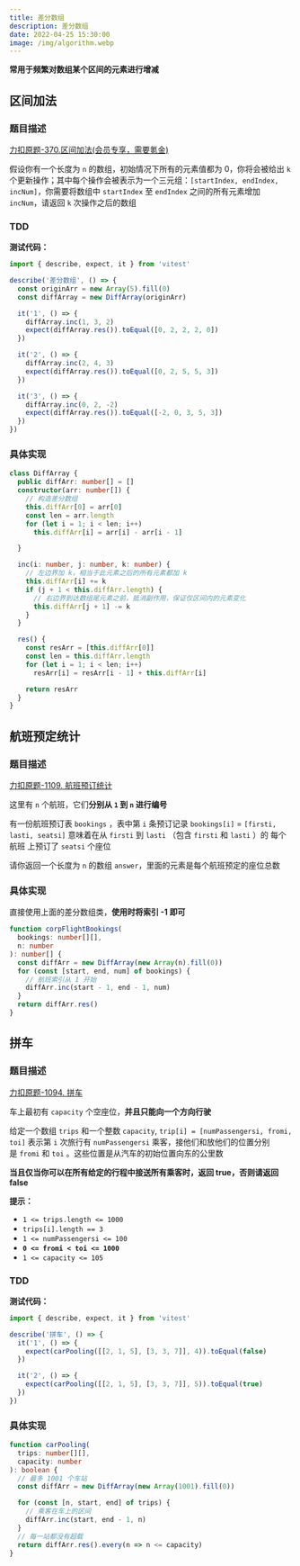 ```yaml
---
title: 差分数组
description: 差分数组
date: 2022-04-25 15:30:00
image: /img/algorithm.webp
---
```


<n-alert type="info">**常用于频繁对数组某个区间的元素进行增减**</n-alert>

## 区间加法

### 题目描述

[力扣原题-370.区间加法(会员专享，需要氪金)](https://leetcode-cn.com/problems/range-addition/)

假设你有一个长度为 `n` 的数组，初始情况下所有的元素值都为 0，你将会被给出 `k` 个更新操作；其中每个操作会被表示为一个三元组：`[startIndex, endIndex, incNum]`，你需要将数组中 `startIndex` 至 `endIndex` 之间的所有元素增加 `incNum`，请返回 `k` 次操作之后的数组

### TDD

<strong>测试代码：</strong>

```ts
import { describe, expect, it } from 'vitest'

describe('差分数组', () => {
  const originArr = new Array(5).fill(0)
  const diffArray = new DiffArray(originArr)

  it('1', () => {
    diffArray.inc(1, 3, 2)
    expect(diffArray.res()).toEqual([0, 2, 2, 2, 0])
  })

  it('2', () => {
    diffArray.inc(2, 4, 3)
    expect(diffArray.res()).toEqual([0, 2, 5, 5, 3])
  })

  it('3', () => {
    diffArray.inc(0, 2, -2)
    expect(diffArray.res()).toEqual([-2, 0, 3, 5, 3])
  })
})
```


### 具体实现

```ts
class DiffArray {
  public diffArr: number[] = []
  constructor(arr: number[]) {
    // 构造差分数组
    this.diffArr[0] = arr[0]
    const len = arr.length
    for (let i = 1; i < len; i++)
      this.diffArr[i] = arr[i] - arr[i - 1]

  }

  inc(i: number, j: number, k: number) {
    // 左边界加 k，相当于此元素之后的所有元素都加 k
    this.diffArr[i] += k
    if (j + 1 < this.diffArr.length) {
      // 右边界到达数组尾元素之前，抵消副作用，保证仅区间内的元素变化
      this.diffArr[j + 1] -= k
    }
  }

  res() {
    const resArr = [this.diffArr[0]]
    const len = this.diffArr.length
    for (let i = 1; i < len; i++)
      resArr[i] = resArr[i - 1] + this.diffArr[i]

    return resArr
  }
}
```

## 航班预定统计

### 题目描述

[力扣原题-1109. 航班预订统计](https://leetcode-cn.com/problems/corporate-flight-bookings/)

这里有 `n` 个航班，它们**分别从 `1` 到 `n` 进行编号**

有一份航班预订表 `bookings` ，表中第 `i` 条预订记录 `bookings[i]` = `[firsti, lasti, seatsi]` 意味着在从 `firsti` 到 `lasti` （包含 `firsti` 和 `lasti` ）的 每个航班 上预订了 `seatsi` 个座位

请你返回一个长度为 `n` 的数组 `answer`，里面的元素是每个航班预定的座位总数


### 具体实现

直接使用上面的差分数组类，**使用时将索引 -1 即可**

```ts
function corpFlightBookings(
  bookings: number[][],
  n: number
): number[] {
  const diffArr = new DiffArray(new Array(n).fill(0))
  for (const [start, end, num] of bookings) {
    // 航班索引从 1 开始
    diffArr.inc(start - 1, end - 1, num)
  }
  return diffArr.res()
}
```

## 拼车

### 题目描述

[力扣原题-1094. 拼车](https://leetcode-cn.com/problems/car-pooling/)

车上最初有 `capacity` 个空座位，**并且只能向一个方向行驶**

给定一个数组 `trips` 和一个整数 `capacity`, `trip[i] = [numPassengersi, fromi, toi]` 表示第 `i` 次旅行有 `numPassengersi` 乘客，接他们和放他们的位置分别是 `fromi` 和 `toi` 。这些位置是从汽车的初始位置向东的公里数

**当且仅当你可以在所有给定的行程中接送所有乘客时，返回 true，否则请返回 false**

**提示：**

- `1 <= trips.length <= 1000`
- `trips[i].length == 3`
- `1 <= numPassengersi <= 100`
- **`0 <= fromi < toi <= 1000`**
- `1 <= capacity <= 105`

### TDD

<strong>测试代码：</strong>

```ts
import { describe, expect, it } from 'vitest'

describe('拼车', () => {
  it('1', () => {
    expect(carPooling([[2, 1, 5], [3, 3, 7]], 4)).toEqual(false)
  })

  it('2', () => {
    expect(carPooling([[2, 1, 5], [3, 3, 7]], 5)).toEqual(true)
  })
})
```


### 具体实现

```ts
function carPooling(
  trips: number[][],
  capacity: number
): boolean {
  // 最多 1001 个车站
  const diffArr = new DiffArray(new Array(1001).fill(0))

  for (const [n, start, end] of trips) {
    // 乘客在车上的区间
    diffArr.inc(start, end - 1, n)
  }
  // 每一站都没有超载
  return diffArr.res().every(n => n <= capacity)
}
```


